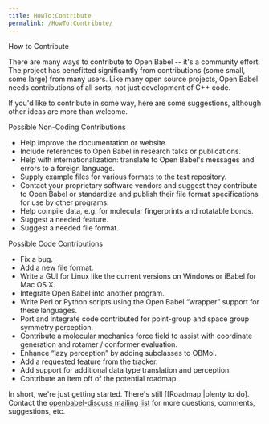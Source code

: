 ```yaml
---
title: HowTo:Contribute
permalink: /HowTo:Contribute/
---
```


How to Contribute

There are many ways to contribute to Open Babel -- it's a community effort. The project has benefitted significantly from contributions (some small, some large) from many users. Like many open source projects, Open Babel needs contributions of all sorts, not just development of C++ code.

If you'd like to contribute in some way, here are some suggestions, although other ideas are more than welcome.

Possible Non-Coding Contributions

-   Help improve the documentation or website.
-   Include references to Open Babel in research talks or publications.
-   Help with internationalization: translate to Open Babel's messages and errors to a foreign language.
-   Supply example files for various formats to the test repository.
-   Contact your proprietary software vendors and suggest they contribute to Open Babel or standardize and publish their file format specifications for use by other programs.
-   Help compile data, e.g. for molecular fingerprints and rotatable bonds.
-   Suggest a needed feature.
-   Suggest a needed file format.

Possible Code Contributions

-   Fix a bug.
-   Add a new file format.
-   Write a GUI for Linux like the current versions on Windows or iBabel for Mac OS X.
-   Integrate Open Babel into another program.
-   Write Perl or Python scripts using the Open Babel “wrapper” support for these languages.
-   Port and integrate code contributed for point-group and space group symmetry perception.
-   Contribute a molecular mechanics force field to assist with coordinate generation and rotamer / conformer evaluation.
-   Enhance “lazy perception” by adding subclasses to OBMol.
-   Add a requested feature from the tracker.
-   Add support for additional data type translation and perception.
-   Contribute an item off of the potential roadmap.

In short, we're just getting started. There's still \[\[Roadmap |plenty to do\]. Contact the [openbabel-discuss mailing list](mailto:openbabel-discuss@lists.sourceforge.net) for more questions, comments, suggestions, etc.